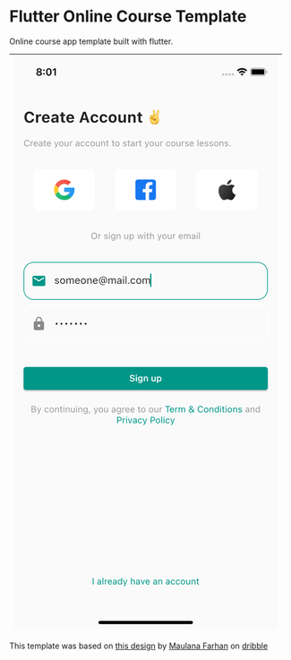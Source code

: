 # Flutter Online Course Template

Online course app template built with flutter.

| ![](assets/screenshots/register_page.png) |
|:---:|

This template was based on [this design](https://dribbble.com/shots/15930996-Secoola-Online-Course-Mobile-UI-Kit) by [Maulana Farhan](https://dribbble.com/maulanafaa) on [dribble](https://dribbble.com)

